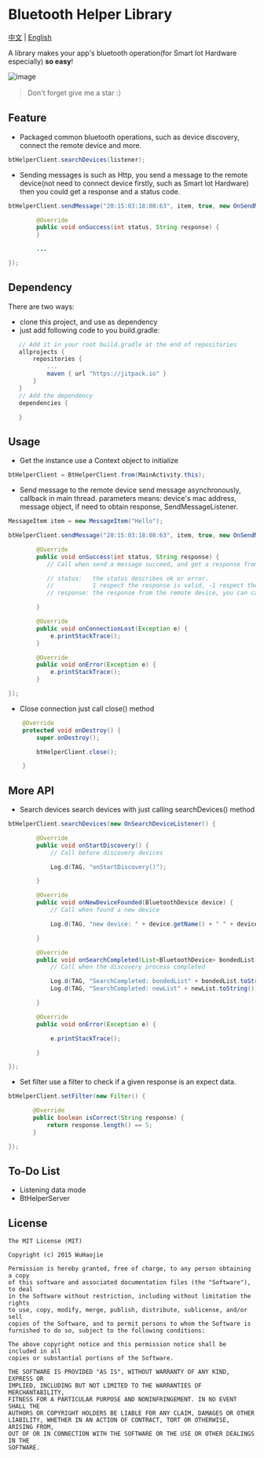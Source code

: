 # Bluetooth Helper Library

[中文](https://github.com/a-voyager/BluetoothHelper/blob/master/README_zh.md) | [English](https://github.com/a-voyager/BluetoothHelper/blob/master/README.md)

A library makes your app's bluetooth operation(for Smart Iot Hardware especially) **so easy**!

![image](https://github.com/a-voyager/BluetoothHelper/raw/master/imgs/ble_icon.png)

> Don't forget give me a star :）

## Feature
 - Packaged common bluetooth operations, such as device discovery, connect the remote device and more.

  ```java
  btHelperClient.searchDevices(listener);
  ```
 - Sending messages is such as Http, you send a message to the remote device(not need to connect device firstly, such as Smart Iot Hardware) then you could get a response and a status code.

  ```java
  btHelperClient.sendMessage("20:15:03:18:08:63", item, true, new OnSendMessageListener() {

          @Override
          public void onSuccess(int status, String response) {
          }

          ...

  });
  ```

## Dependency
There are two ways:

 - clone this project, and use as dependency
 - just add following code to you build.gradle:

 ```groovy
    // Add it in your root build.gradle at the end of repositories
 	allprojects {
 		repositories {
 			...
 			maven { url "https://jitpack.io" }
 		}
 	}
 	// Add the dependency
	dependencies {

	}
 ```

## Usage
 - Get the instance
 use a Context object to initialize
 ```java
 btHelperClient = BtHelperClient.from(MainActivity.this);
 ```

 - Send message to the remote device
 send message asynchronously, callback in main thread.
 parameters means: device's mac address, message object, if need to obtain response, SendMessageListener.
 ```java
 MessageItem item = new MessageItem("Hello");

 btHelperClient.sendMessage("20:15:03:18:08:63", item, true, new OnSendMessageListener() {

         @Override
         public void onSuccess(int status, String response) {
            // Call when send a message succeed, and get a response from the remote device

            // status:   the status describes ok or error.
            //           1 respect the response is valid, -1 respect the response is invalid
            // response: the response from the remote device, you can call response.getBytes() to get char[]

         }

         @Override
         public void onConnectionLost(Exception e) {
             e.printStackTrace();
         }

         @Override
         public void onError(Exception e) {
             e.printStackTrace();
         }

 });
 ```

 - Close connection
 just call close() method
 ```java
     @Override
     protected void onDestroy() {
         super.onDestroy();

         btHelperClient.close();

     }
 ```


## More API
- Search devices
  search devices with just calling searchDevices() method

 ```java
 btHelperClient.searchDevices(new OnSearchDeviceListener() {

         @Override
         public void onStartDiscovery() {
             // Call before discovery devices

             Log.d(TAG, "onStartDiscovery()");

         }

         @Override
         public void onNewDeviceFounded(BluetoothDevice device) {
             // Call when found a new device

             Log.d(TAG, "new device: " + device.getName() + " " + device.getAddress());

         }

         @Override
         public void onSearchCompleted(List<BluetoothDevice> bondedList, List<BluetoothDevice> newList) {
             // Call when the discovery process completed

             Log.d(TAG, "SearchCompleted: bondedList" + bondedList.toString());
             Log.d(TAG, "SearchCompleted: newList" + newList.toString());

         }

         @Override
         public void onError(Exception e) {

             e.printStackTrace();

         }

 });
 ```

- Set filter
 use a filter to check if a given response is an expect data.
 ```java
 btHelperClient.setFilter(new Filter() {

        @Override
        public boolean isCorrect(String response) {
            return response.length() == 5;
        }

 });
 ```

## To-Do List
 - Listening data mode
 - BtHelperServer


## License
    The MIT License (MIT)

    Copyright (c) 2015 WuHaojie

    Permission is hereby granted, free of charge, to any person obtaining a copy
    of this software and associated documentation files (the "Software"), to deal
    in the Software without restriction, including without limitation the rights
    to use, copy, modify, merge, publish, distribute, sublicense, and/or sell
    copies of the Software, and to permit persons to whom the Software is
    furnished to do so, subject to the following conditions:

    The above copyright notice and this permission notice shall be included in all
    copies or substantial portions of the Software.

    THE SOFTWARE IS PROVIDED "AS IS", WITHOUT WARRANTY OF ANY KIND, EXPRESS OR
    IMPLIED, INCLUDING BUT NOT LIMITED TO THE WARRANTIES OF MERCHANTABILITY,
    FITNESS FOR A PARTICULAR PURPOSE AND NONINFRINGEMENT. IN NO EVENT SHALL THE
    AUTHORS OR COPYRIGHT HOLDERS BE LIABLE FOR ANY CLAIM, DAMAGES OR OTHER
    LIABILITY, WHETHER IN AN ACTION OF CONTRACT, TORT OR OTHERWISE, ARISING FROM,
    OUT OF OR IN CONNECTION WITH THE SOFTWARE OR THE USE OR OTHER DEALINGS IN THE
    SOFTWARE.


